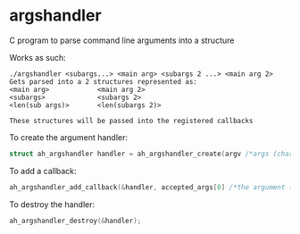# argshandler
C program to parse command line arguments into a structure

Works as such:
```
./argshandler <subargs...> <main arg> <subargs 2 ...> <main arg 2>
Gets parsed into a 2 structures represented as:
<main arg>            <main arg 2>
<subargs>             <subargs 2>
<len(sub args)>       <len(subargs 2)>

These structures will be passed into the registered callbacks
 ```
 
 To create the argument handler:
 ```c
 struct ah_argshandler handler = ah_argshandler_create(argv /*args (char**)*/, argc /*number of args*/, accepted_args /*args to parse*/, accepted_args_size /*number of args to parse*/, ignored /*number of arguments to irngore from the start*/);
 ```
 To add a callback:
 ```c
 ah_argshandler_add_callback(&handler, accepted_args[0] /*the argument to register with (eg: -o)*/, callback /*the callback*/);
 ```
 To destroy the handler:
 ```c
 ah_argshandler_destroy(&handler);
 ```
